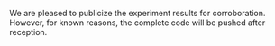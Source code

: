 We are pleased to publicize the experiment results for corroboration. However, for known reasons, the complete code will be pushed after reception. 
